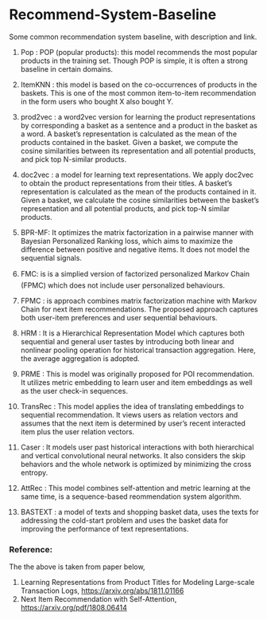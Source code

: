 # Recommend-System-Baseline
Some common recommendation system baseline, with description and link.

1. Pop : POP (popular products): this model recommends the most popular products in the training set. Though POP is simple, it is often a strong baseline in certain domains.

2. ItemKNN : this model is based on the co-occurrences of products in the baskets. This is one of the most common item-to-item recommendation in the form users who bought X also bought Y.

3. prod2vec : a word2vec version for learning the product representations by corresponding a basket as a sentence and a product in the basket as a word. A basket’s representation is calculated as the mean of the products contained in the basket. Given a basket, we compute the cosine similarities between its representation and all potential products, and pick top N-similar products.

4. doc2vec : a model for learning text representations. We apply doc2vec to obtain the product
representations from their titles. A basket’s representation is calculated as the mean of the products contained in it. Given a basket, we calculate the cosine similarities between the basket’s representation and all potential products, and pick top-N similar products.

5. BPR-MF:  It optimizes the matrix factorization in a pairwise manner with Bayesian Personalized Ranking loss, which aims to maximize the difference between positive
and negative items. It does not model the sequential signals.

6.  FMC: is is a simplied version of factorized personalized Markov Chain (FPMC) which does not include user personalized behaviours.

7. FPMC : is approach combines matrix factorization machine with Markov Chain for next item recommendations. The proposed approach captures both user-item preferences and user sequential behaviours.

8. HRM : It is a Hierarchical Representation Model which captures both sequential and general user tastes by introducing both linear and nonlinear pooling operation for historical transaction aggregation. Here, the average aggregation is adopted.

9. PRME : This is model was originally proposed for POI recommendation. It utilizes metric embedding to learn user and item embeddings as well as the user check-in sequences.

10. TransRec : This model applies the idea of translating embeddings to sequential recommendation. It views users as relation vectors and assumes that the next item is determined by user’s recent interacted item plus the user relation vectors.
11. Caser : It models user past historical interactions with both hierarchical and vertical convolutional neural networks. It also considers the skip behaviors and the whole
network is optimized by minimizing the cross entropy. 

12. AttRec : This model combines self-attention and metric learning at the same time, is a sequence-based reommendation system algorithm.

13. BASTEXT : a model of texts and shopping basket data, uses the texts for addressing the cold-start problem and uses the basket data for improving the performance of text representations. 

### Reference:
The the above is taken from paper below,
1. Learning Representations from Product Titles for Modeling Large-scale Transaction Logs, https://arxiv.org/abs/1811.01166 
2. Next Item Recommendation with Self-Attention, https://arxiv.org/pdf/1808.06414
